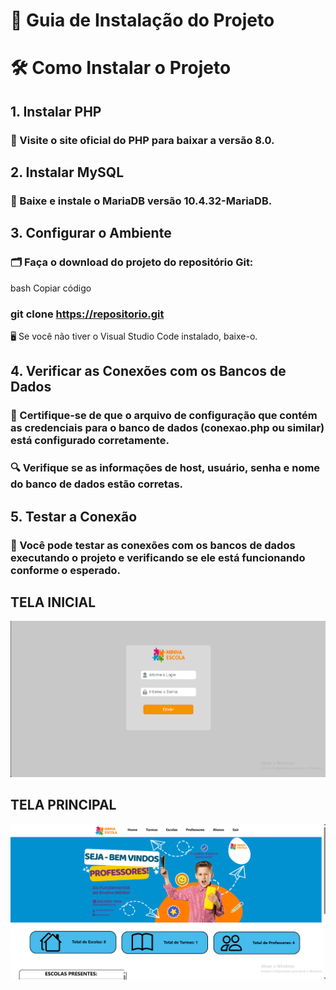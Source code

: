 # 🚀 Guia de Instalação do Projeto
# 🛠️ Como Instalar o Projeto

## 1. Instalar PHP
### 🔗 Visite o site oficial do PHP para baixar a versão 8.0.

## 2. Instalar MySQL
### 🔗 Baixe e instale o MariaDB versão 10.4.32-MariaDB.

## 3. Configurar o Ambiente
### 🗂️ Faça o download do projeto do repositório Git:
bash
Copiar código
### git clone https://repositorio.git
🖥️ Se você não tiver o Visual Studio Code instalado, baixe-o.

## 4. Verificar as Conexões com os Bancos de Dados
### 📄 Certifique-se de que o arquivo de configuração que contém as credenciais para o banco de dados (conexao.php ou similar) está configurado corretamente.
### 🔍 Verifique se as informações de host, usuário, senha e nome do banco de dados estão corretas.

## 5. Testar a Conexão
### 🧪 Você pode testar as conexões com os bancos de dados executando o projeto e verificando se ele está funcionando conforme o esperado.

## TELA INICIAL
<img src="/print-tela/1.png">

## TELA PRINCIPAL
<img src="/print-tela/2.png">
